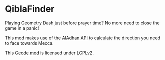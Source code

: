 # QiblaFinder

Playing Geometry Dash just before prayer time? No more need to close the game in a panic!

This mod makes use of the [AlAdhan API](https://github.com/islamic-network/api.aladhan.com) to calculate the direction you need to face towards Mecca.

This [Geode mod](https://geode-sdk.org) is licensed under LGPLv2.
